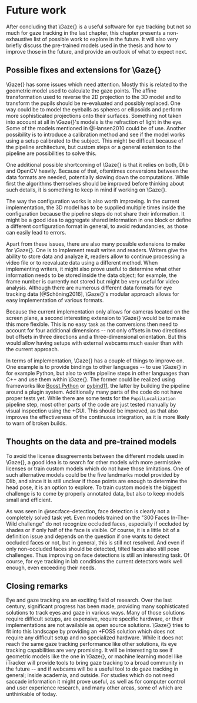 # Future work

After concluding that \Gaze{} is a useful software for eye tracking but not so
much for gaze tracking in the last chapter, this chapter presents a
non-exhaustive list of possible work to explore in the future. It will also
very briefly discuss the pre-trained models used in the thesis and how to
improve those in the future, and provide an outlook of what to expect next.


## Possible fixes and extensions for \Gaze{}

\Gaze{} has some issues which need attention. Mostly this is related to the
geometric model used to calculate the gaze points. The affine transformation
used to reverse the 2D projection to the 3D model and to transform the pupils
should be re-evaluated and possibly replaced. One way could be to model the
eyeballs as spheres or ellipsoids and perform more sophisticated projections
onto their surfaces.
Something not taken into account at all in \Gaze{}'s models is the refraction of light in the eye. Some
of the models mentioned in @Hansen2010 could be of use.
Another possibility is to introduce a calibration method and see if the model
works using a setup calibrated to the subject. This might be difficult because
of the pipeline architecture, but custom steps or a general extension to the
pipeline are possibilities to solve this.

One additional possible shortcoming of \Gaze{} is that it relies on both,
Dlib and OpenCV heavily. Because of that, oftentimes conversions between the
data formats are needed, potentially slowing down the computations. While first
the algorithms themselves should be improved before thinking about such
details, it is something to keep in mind if working on \Gaze{}.

The way the configuration works is also worth improving. In the current
implementation, the 3D model has to be supplied multiple times inside the
configuration because the pipeline steps do not share their
information. It might be a good idea to aggregate shared information in one
block or define a different configuration format in general, to avoid
redundancies, as those can easily lead to errors.

Apart from these issues, there are also many possible extensions to make for
\Gaze{}. One is to implement result writes and readers. Writers give the
ability to store data and analyze it, readers allow to continue processing a
video file or to reevaluate data using a different method. When implementing
writers, it might also prove useful to determine what other information needs
to be stored inside the data object; for example, the frame number is currently
not stored but might be very useful for video analysis. Although there are
numerous different data formats for eye tracking data [@Schöning2016],
\Gaze{}'s modular approach allows for easy implementation of various formats.

Because the current implementation only allows for cameras located on the
screen plane, a second interesting extension to \Gaze{} would be to make this
more flexible. This is no easy task as the conversions then need to account for
four additional dimensions -- not only offsets in two directions but offsets
in three directions and a three-dimensional orientation. But this would allow
having setups with external webcams much easier than with the current
approach.

In terms of implementation, \Gaze{} has a couple of things to improve on. One
example is to provide bindings to other languages -- to use \Gaze{} in for
example Python, but also to write pipeline steps in other languages than C++
and use them within \Gaze{}. The former could be realized using frameworks like
[Boost.Python](http://www.boost.org/doc/libs/1_66_0/libs/python/doc/html/index.html)
or [pybind11](https://github.com/pybind/pybind11), the latter
by building the pipeline around a plugin system. Additionally many parts of the
code do not have proper tests yet. While there are some tests for the
`PupilLocalization` pipeline step, most other parts of the code are just tested
manually by visual inspection using the +GUI. This should be improved, as that
also improves the effectiveness of the continuous integration, as it is more
likely to warn of broken builds.


## Thoughts on the data and pre-trained models

To avoid the license disagreements between the different models used in \Gaze{},
a good idea is to search for other models with more permissive licenses or train
custom models which do not have those limitations. One of such alternative
models could be the five landmarks model provided by Dlib, and since it is
still unclear if those points are enough to determine the head pose, it is an
option to explore. To train custom models the biggest challenge is to come by
properly annotated data, but also to keep models small and efficient.

As was seen in @sec:face-detection, face detection is clearly not a completely
solved task yet. Even models trained on the "300 Faces In-The-Wild challenge"
do not recognize occluded faces, especially if occluded by shades or if only
half of the face is visible. Of course, it is a little bit of a definition
issue and depends on the question if one wants to detect occluded faces or not,
but in general, this is still not resolved. And even if only non-occluded faces
should be detected, tilted faces also still pose challenges. Thus improving on
face detections is still an interesting task. Of course, for eye tracking in
lab conditions the current detectors work well enough, even exceeding their
needs.


## Closing remarks

Eye and gaze tracking are an exciting field of research. Over the last century,
significant progress has been made, providing many sophisticated solutions to track
eyes and gaze in various ways. Many of those solutions require difficult setups,
are expensive, require specific hardware, or their implementations are not
available as open source solutions. \Gaze{} tries to fit into this landscape by
providing an +FOSS solution which does not require any difficult setup and no
specialized hardware. While it does not reach the same gaze tracking
performance like other solutions, its eye tracking capabilities are very promising.
It will be interesting to see if geometric models like the one in \Gaze{}, or
machine learning model like iTracker will provide tools to bring gaze tracking
to a broad community in the future -- and if webcams will be a useful tool to
do gaze tracking in general; inside academia, and outside. For studies which do
not need saccade information it might prove useful, as well as for
computer control and user experience research, and many other areas, some of
which are unthinkable of today.
